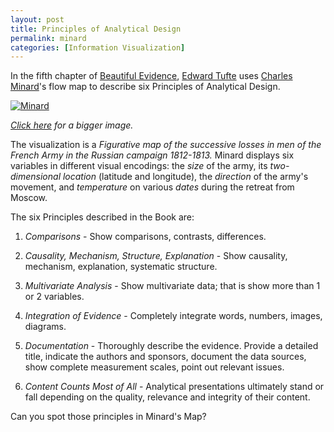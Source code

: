 ```yaml
--- 
layout: post
title: Principles of Analytical Design 
permalink: minard
categories: [Information Visualization]
---
```


In the fifth chapter of [Beautiful Evidence](http://www.amazon.com/Beautiful-Evidence-Edward-R-Tufte/dp/0961392177), 
[Edward Tufte](http://en.wikipedia.org/wiki/Edward_tufte) uses [Charles
Minard](http://en.wikipedia.org/wiki/Charles_Joseph_Minard)'s flow map to
describe six Principles of Analytical Design.

[![Minard](/notes/assets/minard.png)](/notes/assets/minard.big.png)

*[Click here](/notes/assets/minard.big.png) for a bigger image.*

The visualization is a *Figurative map of the successive losses in men
of the French Army in the Russian campaign 1812-1813.* Minard displays
six variables in different visual encodings: the *size* of the army, its
*two-dimensional location* (latitude and longitude), the *direction* of
the army's movement, and *temperature* on various *dates* during the
retreat from Moscow.

The six Principles described in the Book are:

1. *Comparisons* - Show comparisons, contrasts, differences.

2. *Causality, Mechanism, Structure, Explanation* - Show causality,
   mechanism, explanation, systematic structure.

3. *Multivariate Analysis* - Show multivariate data; that is show more
   than 1 or 2 variables.

4. *Integration of Evidence* - Completely integrate words, numbers,
   images, diagrams.

5. *Documentation* - Thoroughly describe the evidence. Provide a detailed
   title, indicate the authors and sponsors, document the data sources,
show complete measurement scales, point out relevant issues.

6. *Content Counts Most of All* - Analytical presentations ultimately
   stand or fall depending on the quality, relevance and integrity of
their content.

Can you spot those principles in Minard's Map?
